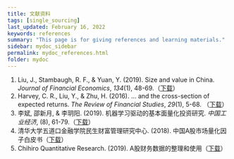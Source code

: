 ```yaml
---
title: 文献资料
tags: [single_sourcing]
last_updated: February 16, 2022
keywords: references
summary: "This page is for giving references and learning materials."
sidebar: mydoc_sidebar
permalink: mydoc_references.html
folder: mydoc
---
```


1. Liu, J., Stambaugh, R. F., & Yuan, Y. (2019). Size and value in China. *Journal of Financial Economics*, *134*(1), 48-69.（[下载](/pdf/size_and_value_in_china.pptx)）
1. Harvey, C. R., Liu, Y., & Zhu, H. (2016). … and the cross-section of expected returns. *The Review of Financial Studies*, *29*(1), 5-68. （[下载](/pdf/size_and_value_in_china.pptx)）
2. 李斌, 邵新月, & 李玥阳. (2019). 机器学习驱动的基本面量化投资研究. *中国工业经济*, (8), 61-79.（[下载](/pdf/机器学习驱动的基本面量化投资研究.pdf)）
3. 清华大学五道口金融学院民生财富管理研究中心. (2018). 中国A股市场量化因子白皮书（[下载](/pdf/五道口量化因子白皮书.pdf)）
3. Chihiro Quantitative Research. (2019). A股财务数据的整理和使用（[下载](/pdf/A股财务数据的整理和使用.pdf)）

